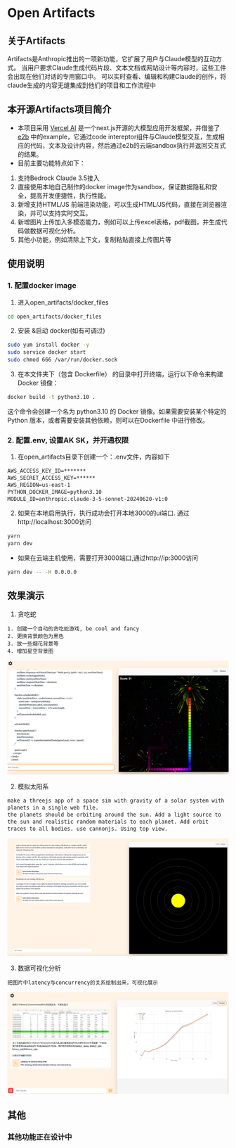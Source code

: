 # Open Artifacts

## 关于Artifacts
Artifacts是Anthropic推出的一项新功能，它扩展了用户与Claude模型的互动方式。
当用户要求Claude生成代码片段、文本文档或网站设计等内容时，这些工件会出现在他们对话的专用窗口中。
可以实时查看、编辑和构建Claude的创作，将claude生成的内容无缝集成到他们的项目和工作流程中

## 本开源Artifacts项目简介
- 本项目采用 [Vercel AI](https://sdk.vercel.ai/) 是一个next.js开源的大模型应用开发框架，并借鉴了[e2b](https://e2b.dev/docs) 中的example，它通过code intereptor组件与Claude模型交互，生成相应的代码，文本及设计内容，然后通过e2b的云端sandbox执行并返回交互式的结果。
- 目前主要功能特点如下：
1. 支持Bedrock Claude 3.5接入
2. 直接使用本地自己制作的docker image作为sandbox，保证数据隐私和安全，提高开发便捷性，执行性能。
3. 新增支持HTML/JS 前端渲染功能，可以生成HTML/JS代码，直接在浏览器渲染，并可以支持实时交互。
4. 新增图片上传加入多模态能力，例如可以上传excel表格，pdf截图，并生成代码做数据可视化分析。
5. 其他小功能，例如清除上下文，复制粘贴直接上传图片等

## 使用说明
### 1. 配置docker image
1. 进入open_artifacts/docker_files
```bash
cd open_artifacts/docker_files
```
2. 安装 &启动 docker(如有可调过)
```bash
sudo yum install docker -y
sudo service docker start
sudo chmod 666 /var/run/docker.sock
```
3. 在本文件夹下（包含 Dockerfile） 的目录中打开终端，运行以下命令来构建 Docker 镜像：
```bash
docker build -t python3.10 .
```
这个命令会创建一个名为 python3.10 的 Docker 镜像。如果需要安装某个特定的 Python 版本，或者需要安装其他依赖，则可以在Dockerfile 中进行修改。

### 2. 配置.env, 设置AK SK，并开通权限
1. 在open_artifacts目录下创建一个：.env文件，内容如下
```
AWS_ACCESS_KEY_ID=*******
AWS_SECRET_ACCESS_KEY=******
AWS_REGION=us-east-1
PYTHON_DOCKER_IMAGE=python3.10
MODULE_ID=anthropic.claude-3-5-sonnet-20240620-v1:0
```

2. 如果在本地启用执行，执行成功会打开本地3000的ui端口. 通过http://localhost:3000访问
```bash
yarn
yarn dev
```
- 如果在云端主机使用，需要打开3000端口,通过http://ip:3000访问
```bash
yarn dev -- -H 0.0.0.0
```

## 效果演示
1. 贪吃蛇
```
1. 创建一个自动的贪吃蛇游戏, be cool and fancy
2. 更换背景颜色为黑色
3. 放一些烟花背景等
4. 增加星空背景图
```
![alt text](asset/image.png)

2. 模拟太阳系
```
make a threejs app of a space sim with gravity of a solar system with planets in a single web file.
the planets should be orbiting around the sun. Add a light source to the sun and realistic random materials to each planet. Add orbit traces to all bodies. use cannonjs. Using top view.
```
![alt text](asset/image2.png)

3. 数据可视化分析
```
把图片中latency与concurrency的关系绘制出来，可视化展示
```
![alt text](asset/image3.png)

## 其他
### 其他功能正在设计中